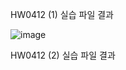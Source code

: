 HW0412 (1) 실습 파일 결과

![image](https://github.com/drawarepair/React/assets/102895287/7a52bde9-d707-45cf-b815-c61f8e449c68)

HW0412 (2) 실습 파일 결과


